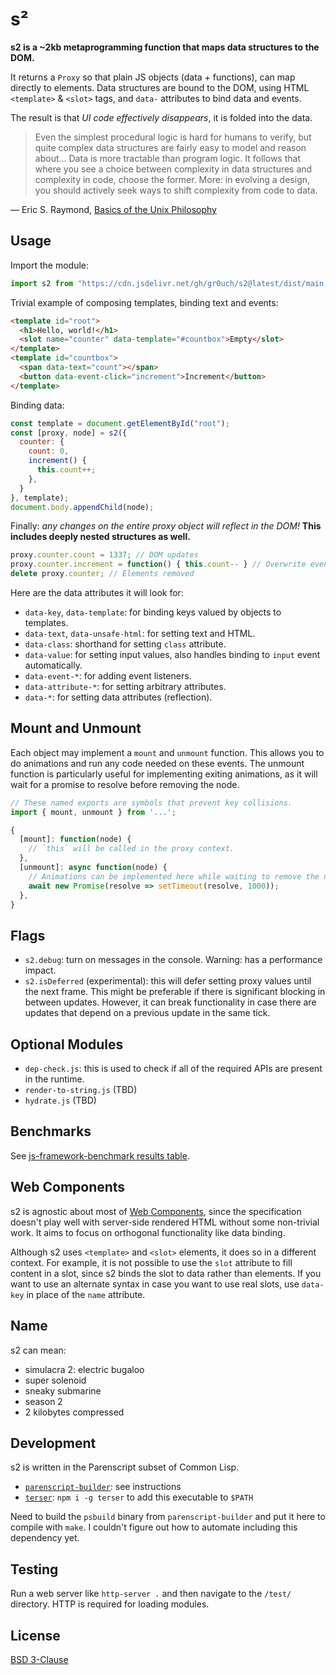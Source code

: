 # s²

**s2 is a ~2kb metaprogramming function that maps data structures to the DOM.**

It returns a `Proxy` so that plain JS objects (data + functions), can map directly to elements. Data structures are bound to the DOM, using HTML `<template>` & `<slot>` tags, and `data-` attributes to bind data and events.

The result is that *UI code effectively disappears*, it is folded into the data.

>Even the simplest procedural logic is hard for humans to verify, but quite complex data structures are fairly easy to model and reason about... Data is more tractable than program logic. It follows that where you see a choice between complexity in data structures and complexity in code, choose the former. More: in evolving a design, you should actively seek ways to shift complexity from code to data.

— Eric S. Raymond, [Basics of the Unix Philosophy](http://www.catb.org/~esr/writings/taoup/html/ch01s06.html)


## Usage

Import the module:

```js
import s2 from "https://cdn.jsdelivr.net/gh/gr0uch/s2@latest/dist/main.min.js";
```

Trivial example of composing templates, binding text and events:

```html
<template id="root">
  <h1>Hello, world!</h1>
  <slot name="counter" data-template="#countbox">Empty</slot>
</template>
<template id="countbox">
  <span data-text="count"></span>
  <button data-event-click="increment">Increment</button>
</template>
```

Binding data:

```js
const template = document.getElementById("root");
const [proxy, node] = s2({
  counter: {
    count: 0,
    increment() {
      this.count++;
    },
  }
}, template);
document.body.appendChild(node);
```

Finally: *any changes on the entire proxy object will reflect in the DOM!* **This includes deeply nested structures as well.**

```js
proxy.counter.count = 1337; // DOM updates
proxy.counter.increment = function() { this.count-- } // Overwrite event listener
delete proxy.counter; // Elements removed
```

Here are the data attributes it will look for:

- `data-key`, `data-template`: for binding keys valued by objects to templates.
- `data-text`, `data-unsafe-html`: for setting text and HTML.
- `data-class`: shorthand for setting `class` attribute.
- `data-value`: for setting input values, also handles binding to `input` event automatically.
- `data-event-*`: for adding event listeners.
- `data-attribute-*`: for setting arbitrary attributes.
- `data-*`: for setting data attributes (reflection).


## Mount and Unmount

Each object may implement a `mount` and `unmount` function. This allows you to do animations and run any code needed on these events. The unmount function is particularly useful for implementing exiting animations, as it will wait for a promise to resolve before removing the node.

```js
// These named exports are symbols that prevent key collisions.
import { mount, unmount } from '...';

{
  [mount]: function(node) {
    // `this` will be called in the proxy context.
  },
  [unmount]: async function(node) {
    // Animations can be implemented here while waiting to remove the node.
    await new Promise(resolve => setTimeout(resolve, 1000));
  },
}
```


## Flags

- `s2.debug`: turn on messages in the console. Warning: has a performance impact.
- `s2.isDeferred` (experimental): this will defer setting proxy values until the next frame. This might be preferable if there is significant blocking in between updates. However, it can break functionality in case there are updates that depend on a previous update in the same tick.


## Optional Modules

- `dep-check.js`: this is used to check if all of the required APIs are present in the runtime.
- `render-to-string.js` (TBD)
- `hydrate.js` (TBD)


## Benchmarks

See [js-framework-benchmark results table](https://krausest.github.io/js-framework-benchmark/current.html).


## Web Components

s2 is agnostic about most of [Web Components](https://developer.mozilla.org/en-US/docs/Web/Web_Components), since the specification doesn't play well with server-side rendered HTML without some non-trivial work. It aims to focus on orthogonal functionality like data binding.

Although s2 uses `<template>` and `<slot>` elements, it does so in a different context. For example, it is not possible to use the `slot` attribute to fill content in a slot, since s2 binds the slot to data rather than elements. If you want to use an alternate syntax in case you want to use real slots, use `data-key` in place of the `name` attribute.


## Name

s2 can mean:
- simulacra 2: electric bugaloo
- super solenoid
- sneaky submarine
- season 2
- 2 kilobytes compressed


## Development

s2 is written in the Parenscript subset of Common Lisp.

- [`parenscript-builder`](https://github.com/gr0uch/parenscript-builder): see instructions
- [`terser`](https://github.com/terser/terser): `npm i -g terser` to add this executable to `$PATH`

Need to build the `psbuild` binary from `parenscript-builder` and put it here to compile with `make`. I couldn't figure out how to automate including this dependency yet.


## Testing

Run a web server like `http-server .` and then navigate to the `/test/` directory. HTTP is required for loading modules.


## License

[BSD 3-Clause](https://github.com/gr0uch/s2/blob/master/LICENSE)
